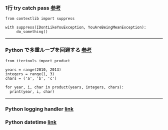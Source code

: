 
### 1行 try catch pass [参考](https://code.i-harness.com/ja/q/62bb1c)
```
from contextlib import suppress

with suppress(IDontLikeYouException, YouAreBeingMeanException):
     do_something()
```
---


### Python で多重ループを回避する [参考](https://qiita.com/QUANON/items/bce7495be0e350911e66)
```
from itertools import product

years = range(2010, 2013)
integers = range(1, 3)
chars = ('a', 'b', 'c')

for year, i, char in product(years, integers, chars):
  print(year, i, char)
```
---

### Python logging handler [link](https://symfoware.blog.fc2.com/blog-entry-885.html)

### Python datetime [link](https://qiita.com/motoki1990/items/8275dbe02d5fd5fa6d2d)

